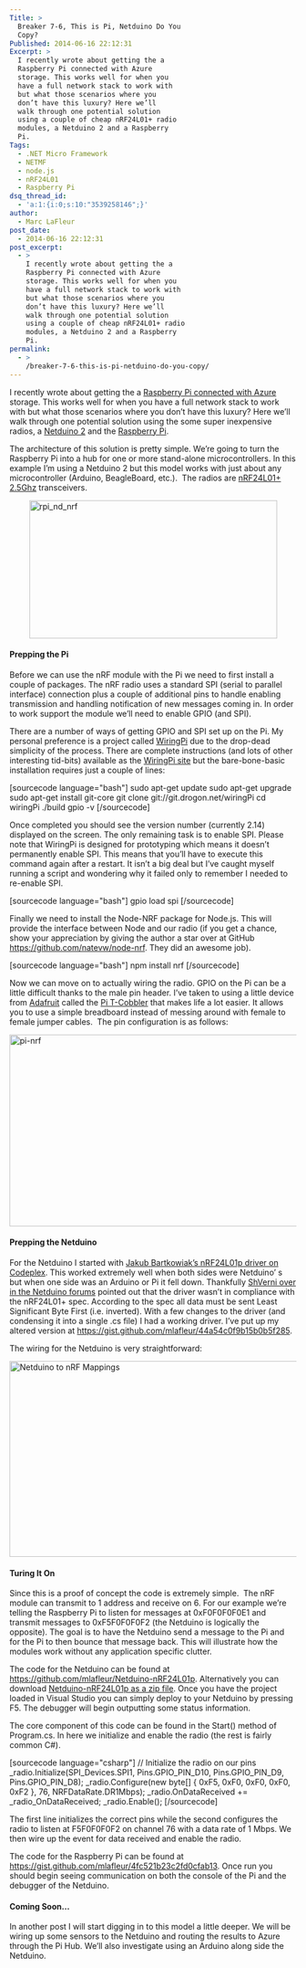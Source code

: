 ```yaml
---
Title: >
  Breaker 7-6, This is Pi, Netduino Do You
  Copy?
Published: 2014-06-16 22:12:31
Excerpt: >
  I recently wrote about getting the a
  Raspberry Pi connected with Azure
  storage. This works well for when you
  have a full network stack to work with
  but what those scenarios where you
  don’t have this luxury? Here we’ll
  walk through one potential solution
  using a couple of cheap nRF24L01+ radio
  modules, a Netduino 2 and a Raspberry
  Pi.
Tags:
  - .NET Micro Framework
  - NETMF
  - node.js
  - nRF24L01
  - Raspberry Pi
dsq_thread_id:
  - 'a:1:{i:0;s:10:"3539258146";}'
author:
  - Marc LaFleur
post_date:
  - 2014-06-16 22:12:31
post_excerpt:
  - >
    I recently wrote about getting the a
    Raspberry Pi connected with Azure
    storage. This works well for when you
    have a full network stack to work with
    but what those scenarios where you
    don’t have this luxury? Here we’ll
    walk through one potential solution
    using a couple of cheap nRF24L01+ radio
    modules, a Netduino 2 and a Raspberry
    Pi.
permalink:
  - >
    /breaker-7-6-this-is-pi-netduino-do-you-copy/
---
```

I recently wrote about getting the a <a href="http://massivescale.azurewebsites.net/hello-azure-my-name-is-pi/" target="_blank">Raspberry Pi connected with Azure</a> storage. This works well for when you have a full network stack to work with but what those scenarios where you don’t have this luxury? Here we’ll walk through one potential solution using the some super inexpensive radios, a <a href="http://www.amazon.com/gp/product/B009QOWOFU/ref=as_li_tl?ie=UTF8&amp;camp=1789&amp;creative=390957&amp;creativeASIN=B009QOWOFU&amp;linkCode=as2&amp;tag=soapb30-20" target="_blank">Netduino 2</a> and the <a href="https://www.amazon.com/RASPBERRY-MODEL-756-8308-Raspberry-Pi/dp/B009SQQF9C/ref=as_sl_pc_ss_til?tag=soapb30-20&amp;linkCode=w01&amp;linkId=&amp;creativeASIN=B009SQQF9C" target="_blank">Raspberry Pi</a>.

The architecture of this solution is pretty simple. We’re going to turn the Raspberry Pi into a hub for one or more stand-alone microcontrollers. In this example I’m using a Netduino 2 but this model works with just about any microcontroller (Arduino, BeagleBoard, etc.).  The radios are <a href="https://www.amazon.com/nRF24L01-Wireless-Transceiver-Arduino-Compatible/dp/B00E594ZX0/ref=as_sl_pc_ss_til?tag=soapb30-20&amp;linkCode=w01&amp;linkId=&amp;creativeASIN=B00E594ZX0" target="_blank">nRF24L01+ 2.5Ghz</a> transceivers.

<a href="http://massivescale.blob.core.windows.net/blogmedia/2014/06/rpi_nd_nrf.png"><img style="margin: 0px auto; border: 0px currentcolor; float: none; display: block; background-image: none;" title="rpi_nd_nrf" src="http://massivescale.blob.core.windows.net/blogmedia/2014/06/rpi_nd_nrf_thumb.png" alt="rpi_nd_nrf" width="435" height="242" border="0" /></a>

<h4>Prepping the Pi</h4>

Before we can use the nRF module with the Pi we need to first install a couple of packages. The nRF radio uses a standard SPI (serial to parallel interface) connection plus a couple of additional pins to handle enabling transmission and handling notification of new messages coming in. In order to work support the module we’ll need to enable GPIO (and SPI).

There are a number of ways of getting GPIO and SPI set up on the Pi. My personal preference is a project called <a href="http://wiringpi.com/download-and-install/" target="_blank">WiringPi</a> due to the drop-dead simplicity of the process. There are complete instructions (and lots of other interesting tid-bits) available as the <a href="http://wiringpi.com/download-and-install/" target="_blank">WiringPi site</a> but the bare-bone-basic installation requires just a couple of lines:

<div id="scid:C89E2BDB-ADD3-4f7a-9810-1B7EACF446C1:b25c7ac3-38c1-4508-a131-36ff85d23d65" class="wlWriterEditableSmartContent" style="margin: 0px; padding: 0px; float: none; display: inline;">

[sourcecode language="bash"]
sudo apt-get update
sudo apt-get upgrade
sudo apt-get install git-core
git clone git://git.drogon.net/wiringPi
cd wiringPi
./build
gpio -v
[/sourcecode]

</div>

Once completed you should see the version number (currently 2.14) displayed on the screen. The only remaining task is to enable SPI. Please note that WiringPi is designed for prototyping which means it doesn’t permanently enable SPI. This means that you’ll have to execute this command again after a restart. It isn’t a big deal but I’ve caught myself running a script and wondering why it failed only to remember I needed to re-enable SPI.

<div id="scid:C89E2BDB-ADD3-4f7a-9810-1B7EACF446C1:ce19ffa9-17eb-4f7c-92a4-8ff50019e6ab" class="wlWriterEditableSmartContent" style="margin: 0px; padding: 0px; float: none; display: inline;">

[sourcecode language="bash"]
gpio load spi
[/sourcecode]

</div>

Finally we need to install the Node-NRF package for Node.js. This will provide the interface between Node and our radio (if you get a chance, show your appreciation
by giving the author a star over at GitHub <a href="https://github.com/natevw/node-nrf">https://github.com/natevw/node-nrf</a>. They did an awesome job).

<div id="scid:C89E2BDB-ADD3-4f7a-9810-1B7EACF446C1:277086d7-da87-462e-bbba-9b4705545915" class="wlWriterEditableSmartContent" style="margin: 0px; padding: 0px; float: none; display: inline;">

[sourcecode language="bash"]
npm install nrf
[/sourcecode]

</div>

Now we can move on to actually wiring the radio. GPIO on the Pi can be a little difficult thanks to the male pin header. I’ve taken to using a little device from <a href="https://www.adafruit.com/" target="_blank">Adafruit</a> called the <a href="http://www.amazon.com/gp/product/B00JE1T1WY/ref=as_li_tl?ie=UTF8&amp;camp=1789&amp;creative=390957&amp;creativeASIN=B00JE1T1WY&amp;linkCode=as2&amp;tag=soapb30-20&quot;" target="_blank">Pi T-Cobbler</a> that makes life a lot easier. It allows you to use a simple breadboard instead of messing around with female to female jumper cables.  The pin configuration is as follows:

<a href="http://massivescale.blob.core.windows.net/blogmedia/2014/06/pi-nrf.png"><img style="margin: 0px auto; border: 0px currentcolor; float: none; display: block; background-image: none;" title="pi-nrf" src="http://massivescale.blob.core.windows.net/blogmedia/2014/06/pi-nrf_thumb.png" alt="pi-nrf" width="576" height="336" border="0" /></a>

<h4>Prepping the Netduino</h4>

For the Netduino I started with <a href="http://nrf24l01.codeplex.com/" target="_blank">Jakub Bartkowiak’s nRF24L01p driver on Codeplex</a>. This worked extremely well when both sides were Netduino’ s but when one side was an Arduino or Pi it fell down. Thankfully <a href="http://forums.netduino.com/index.php?/topic/8266-433mhz-24ghz-communications-with-netduinonetduino-plus/?p=57957" target="_blank">ShVerni over in the Netduino forums</a> pointed out that the driver wasn’t in compliance with the nRF24L01+ spec. According to the spec all data must be sent Least Significant Byte First (i.e. inverted). With a few changes to the driver (and condensing it into a single .cs file) I had a working driver. I’ve put up my altered version at <a title="https://gist.github.com/mlafleur/44a54c0f9b15b0b5f285" href="https://gist.github.com/mlafleur/44a54c0f9b15b0b5f285">https://gist.github.com/mlafleur/44a54c0f9b15b0b5f285</a>.

The wiring for the Netduino is very straightforward:

<a href="http://massivescale.blob.core.windows.net/blogmedia/2014/06/image.png"><img style="margin: 0px auto; border: 0px currentcolor; float: none; display: block; background-image: none;" title="Netduino to nRF " src="http://massivescale.blob.core.windows.net/blogmedia/2014/06/image_thumb.png" alt="Netduino to nRF Mappings" width="586" height="343" border="0" /></a>

<h4></h4>

<h4>Turing It On</h4>

Since this is a proof of concept the code is extremely simple.  The nRF module can transmit to 1 address and receive on 6. For our example we’re telling the Raspberry Pi to listen for messages at 0xF0F0F0F0E1 and transmit messages to 0xF5F0F0F0F2 (the Netduino is logically the opposite). The goal is to have the Netduino send a message to the Pi and for the Pi to then bounce that message back. This will illustrate how the modules work without any application specific clutter.

The code for the Netduino can be found at <a title="https://github.com/mlafleur/Netduino-nRF24L01p" href="https://github.com/mlafleur/Netduino-nRF24L01p">https://github.com/mlafleur/Netduino-nRF24L01p</a>. Alternatively you can download <a title="Netduino-nRF24L01p as a zip file" href="https://github.com/mlafleur/Netduino-nRF24L01p/archive/master.zip">Netduino-nRF24L01p as a zip file</a>. Once you have the project loaded in Visual Studio you can simply deploy to your Netduino by pressing F5. The debugger will begin outputting some status information.

The core component of this code can be found in the Start() method of Program.cs. In here we initialize and enable the radio (the rest is fairly common C#).

<div id="scid:C89E2BDB-ADD3-4f7a-9810-1B7EACF446C1:4b2d43ca-49e6-4708-a2c0-1725daa8e63e" class="wlWriterEditableSmartContent" style="margin: 0px; padding: 0px; float: none; display: inline;">

[sourcecode language="csharp"]
// Initialize the radio on our pins
_radio.Initialize(SPI_Devices.SPI1, Pins.GPIO_PIN_D10, Pins.GPIO_PIN_D9, Pins.GPIO_PIN_D8);
_radio.Configure(new byte[] { 0xF5, 0xF0, 0xF0, 0xF0, 0xF2 }, 76, NRFDataRate.DR1Mbps);
_radio.OnDataReceived += _radio_OnDataReceived;
_radio.Enable();
[/sourcecode]

</div>

The first line initializes the correct pins while the second configures the radio to listen at F5F0F0F0F2 on channel 76 with a data rate of 1 Mbps. We then wire up the event for data received and enable the radio.

The code for the Raspberry Pi can be found at <a title="https://gist.github.com/mlafleur/4fc521b23c2fd0cfab13" href="https://gist.github.com/mlafleur/4fc521b23c2fd0cfab13">https://gist.github.com/mlafleur/4fc521b23c2fd0cfab13</a>. Once run you should begin seeing communication on both the console of the Pi and the debugger of the Netduino.

<h4>Coming Soon…</h4>

In another post I will start digging in to this model a little deeper. We will be wiring up some sensors to the Netduino and routing the results to Azure through the Pi Hub. We’ll also investigate using an Arduino along side the Netduino.